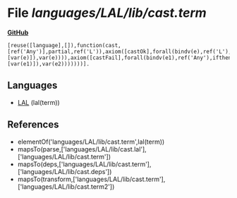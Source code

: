 # File _languages/LAL/lib/cast.term_
**[GitHub](https://github.com/softlang/yas/blob/master/languages/LAL/lib/cast.term)**
```
[reuse([language],[]),function(cast,[ref('Any')],partial,ref('L')),axiom([castOk],forall(bindv(e),ref('L'),eq(funapp(cast,[var(e)]),var(e)))),axiom([castFail],forall(bindv(e1),ref('Any'),ifthen(not(element(var(e1),ref('L'))),not(exists(bindv(e2),ref('L'),eq(funapp(cast,[var(e1)]),var(e2)))))))].
```

## Languages
* [LAL](../languages/LAL.md) (lal(term))

## References
* elementOf('languages/LAL/lib/cast.term',lal(term))
* mapsTo(parse,['languages/LAL/lib/cast.lal'],['languages/LAL/lib/cast.term'])
* mapsTo(deps,['languages/LAL/lib/cast.term'],['languages/LAL/lib/cast.deps'])
* mapsTo(transform,['languages/LAL/lib/cast.term'],['languages/LAL/lib/cast.term2'])
